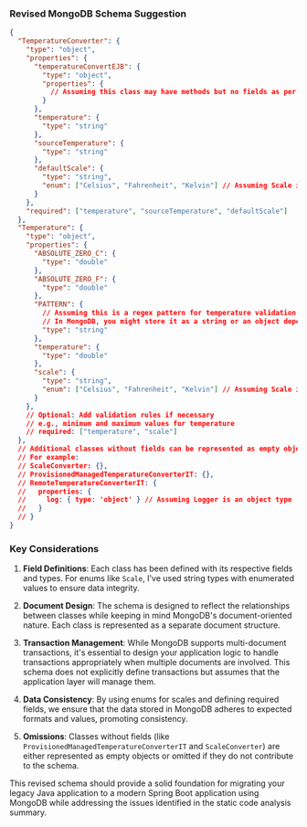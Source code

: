 ### Revised MongoDB Schema Suggestion

```json
{
  "TemperatureConverter": {
    "type": "object",
    "properties": {
      "temperatureConvertEJB": {
        "type": "object",
        "properties": {
          // Assuming this class may have methods but no fields as per the analysis
        }
      },
      "temperature": {
        "type": "string"
      },
      "sourceTemperature": {
        "type": "string"
      },
      "defaultScale": {
        "type": "string",
        "enum": ["Celsius", "Fahrenheit", "Kelvin"] // Assuming Scale is an enum
      }
    },
    "required": ["temperature", "sourceTemperature", "defaultScale"]
  },
  "Temperature": {
    "type": "object",
    "properties": {
      "ABSOLUTE_ZERO_C": {
        "type": "double"
      },
      "ABSOLUTE_ZERO_F": {
        "type": "double"
      },
      "PATTERN": {
        // Assuming this is a regex pattern for temperature validation
        // In MongoDB, you might store it as a string or an object depending on usage
        "type": "string"
      },
      "temperature": {
        "type": "double"
      },
      "scale": {
        "type": "string",
        "enum": ["Celsius", "Fahrenheit", "Kelvin"] // Assuming Scale is an enum
      }
    },
    // Optional: Add validation rules if necessary
    // e.g., minimum and maximum values for temperature
    // required: ["temperature", "scale"]
  },
  // Additional classes without fields can be represented as empty objects or omitted if not needed
  // For example:
  // ScaleConverter: {},
  // ProvisionedManagedTemperatureConverterIT: {},
  // RemoteTemperatureConverterIT: {
  //   properties: {
  //     log: { type: 'object' } // Assuming Logger is an object type
  //   }
  // }
}
```

### Key Considerations

1. **Field Definitions**: Each class has been defined with its respective fields and types. For enums like `Scale`, I've used string types with enumerated values to ensure data integrity.

2. **Document Design**: The schema is designed to reflect the relationships between classes while keeping in mind MongoDB's document-oriented nature. Each class is represented as a separate document structure.

3. **Transaction Management**: While MongoDB supports multi-document transactions, it's essential to design your application logic to handle transactions appropriately when multiple documents are involved. This schema does not explicitly define transactions but assumes that the application layer will manage them.

4. **Data Consistency**: By using enums for scales and defining required fields, we ensure that the data stored in MongoDB adheres to expected formats and values, promoting consistency.

5. **Omissions**: Classes without fields (like `ProvisionedManagedTemperatureConverterIT` and `ScaleConverter`) are either represented as empty objects or omitted if they do not contribute to the schema.

This revised schema should provide a solid foundation for migrating your legacy Java application to a modern Spring Boot application using MongoDB while addressing the issues identified in the static code analysis summary.